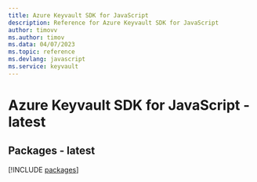 ```yaml
---
title: Azure Keyvault SDK for JavaScript
description: Reference for Azure Keyvault SDK for JavaScript
author: timovv
ms.author: timov
ms.data: 04/07/2023
ms.topic: reference
ms.devlang: javascript
ms.service: keyvault
---
```

# Azure Keyvault SDK for JavaScript - latest
## Packages - latest
[!INCLUDE [packages](keyvault-index.md)]